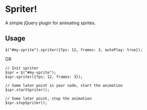 Spriter!
=======

A simple jQuery plugin for animating sprites.

Usage
----

    $("#my-sprite").spriter({fps: 12, frames: 3, autoPlay: true});

OR

    // Init spriter
    $spr = $("#my-sprite");
    $spr.spriter({fps: 12, frames: 3});

    // Some later point in your code, start the animation
    $spr.startSpriter();

    // Some later point, stop the animation
    $spr.stopSpriter();


